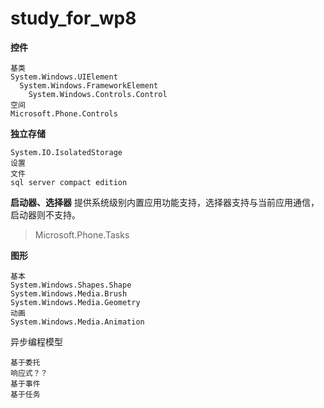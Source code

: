 study_for_wp8
=============
**控件**
```
基类
System.Windows.UIElement
  System.Windows.FrameworkElement
    System.Windows.Controls.Control
空间
Microsoft.Phone.Controls
```

**独立存储**
```
System.IO.IsolatedStorage
设置
文件
sql server compact edition
```

**启动器、选择器** 提供系统级别内置应用功能支持，选择器支持与当前应用通信，启动器则不支持。

> Microsoft.Phone.Tasks


**图形**
```
基本
System.Windows.Shapes.Shape
System.Windows.Media.Brush
System.Windows.Media.Geometry
动画
System.Windows.Media.Animation
```

异步编程模型
```
基于委托
响应式？？
基于事件
基于任务
```
